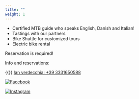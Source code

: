 ```yaml
---
title: ""
weight: 1
---
```


- Certified MTB guide who speaks English, Danish and Italian!
- Tastings with our partners
- Bike Shuttle for customized tours
- Electric bike rental

Reservation is required!

Info and reservations:

{{<icon class="fa fa-phone">}}&nbsp;[Ian verdecchia: +39 3331650588](tel:+393331650588)

[![Facebook](/images/icons8-facebook-nuovo-48.png)](https://www.facebook.com/BikeTourOfBolsenaLake)

[![Instagram](/images/icons8-instagram-48.png)](https://www.instagram.com/bike_tour_bolsena_lake) 
